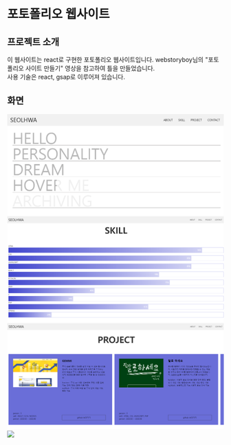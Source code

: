 # 포토폴리오 웹사이트

## 프로젝트 소개
    
 이 웹사이트는 react로 구현한 포토폴리오 웹사이트입니다. webstoryboy님의 "포토폴리오 사이트 만들기" 영상을 참고하여 틀을 만들었습니다. 
    <br>사용 기술은 react, gsap로 이루어져 있습니다.

## 화면
<img src="src/assets/img/mdImg/about.png" width="600">
<img src="src/assets/img/mdImg/skill.png" width="600">
<img src="src/assets/img/mdImg/project.png" width="600">
<img src="src/assets/img/mdImg/contact.png" width="600">
